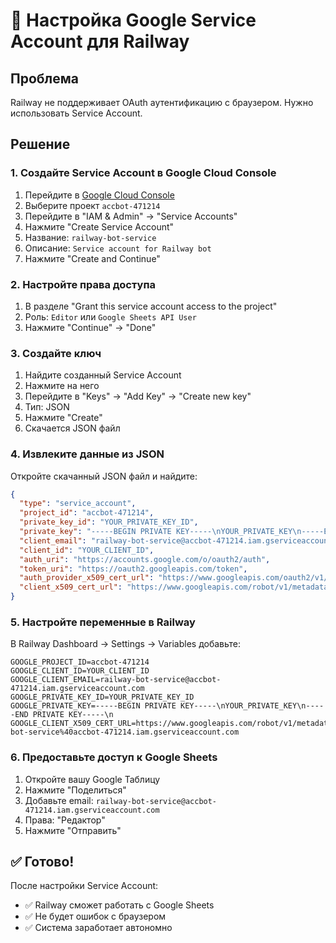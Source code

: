 # 🔧 Настройка Google Service Account для Railway

## Проблема
Railway не поддерживает OAuth аутентификацию с браузером. Нужно использовать Service Account.

## Решение

### 1. Создайте Service Account в Google Cloud Console

1. Перейдите в [Google Cloud Console](https://console.cloud.google.com/)
2. Выберите проект `accbot-471214`
3. Перейдите в "IAM & Admin" → "Service Accounts"
4. Нажмите "Create Service Account"
5. Название: `railway-bot-service`
6. Описание: `Service account for Railway bot`
7. Нажмите "Create and Continue"

### 2. Настройте права доступа

1. В разделе "Grant this service account access to the project"
2. Роль: `Editor` или `Google Sheets API User`
3. Нажмите "Continue" → "Done"

### 3. Создайте ключ

1. Найдите созданный Service Account
2. Нажмите на него
3. Перейдите в "Keys" → "Add Key" → "Create new key"
4. Тип: JSON
5. Нажмите "Create"
6. Скачается JSON файл

### 4. Извлеките данные из JSON

Откройте скачанный JSON файл и найдите:

```json
{
  "type": "service_account",
  "project_id": "accbot-471214",
  "private_key_id": "YOUR_PRIVATE_KEY_ID",
  "private_key": "-----BEGIN PRIVATE KEY-----\nYOUR_PRIVATE_KEY\n-----END PRIVATE KEY-----\n",
  "client_email": "railway-bot-service@accbot-471214.iam.gserviceaccount.com",
  "client_id": "YOUR_CLIENT_ID",
  "auth_uri": "https://accounts.google.com/o/oauth2/auth",
  "token_uri": "https://oauth2.googleapis.com/token",
  "auth_provider_x509_cert_url": "https://www.googleapis.com/oauth2/v1/certs",
  "client_x509_cert_url": "https://www.googleapis.com/robot/v1/metadata/x509/railway-bot-service%40accbot-471214.iam.gserviceaccount.com"
}
```

### 5. Настройте переменные в Railway

В Railway Dashboard → Settings → Variables добавьте:

```
GOOGLE_PROJECT_ID=accbot-471214
GOOGLE_CLIENT_ID=YOUR_CLIENT_ID
GOOGLE_CLIENT_EMAIL=railway-bot-service@accbot-471214.iam.gserviceaccount.com
GOOGLE_PRIVATE_KEY_ID=YOUR_PRIVATE_KEY_ID
GOOGLE_PRIVATE_KEY=-----BEGIN PRIVATE KEY-----\nYOUR_PRIVATE_KEY\n-----END PRIVATE KEY-----\n
GOOGLE_CLIENT_X509_CERT_URL=https://www.googleapis.com/robot/v1/metadata/x509/railway-bot-service%40accbot-471214.iam.gserviceaccount.com
```

### 6. Предоставьте доступ к Google Sheets

1. Откройте вашу Google Таблицу
2. Нажмите "Поделиться"
3. Добавьте email: `railway-bot-service@accbot-471214.iam.gserviceaccount.com`
4. Права: "Редактор"
5. Нажмите "Отправить"

## ✅ Готово!

После настройки Service Account:
- ✅ Railway сможет работать с Google Sheets
- ✅ Не будет ошибок с браузером
- ✅ Система заработает автономно
